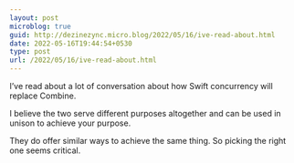 ```yaml
---
layout: post
microblog: true
guid: http://dezinezync.micro.blog/2022/05/16/ive-read-about.html
date: 2022-05-16T19:44:54+0530
type: post
url: /2022/05/16/ive-read-about.html
---
```

I’ve read about a lot of conversation about how Swift concurrency will replace Combine. 

I believe the two serve different purposes altogether and can be used in unison to achieve your purpose. 

They do offer similar ways to achieve the same thing. So picking the right one seems critical. 
